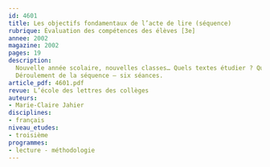 ```yaml
---
id: 4601
title: Les objectifs fondamentaux de l’acte de lire (séquence)
rubrique: Évaluation des compétences des élèves [3e] 
annee: 2002
magazine: 2002
pages: 19
description: 
  Nouvelle année scolaire, nouvelles classes… Quels textes étudier ? Quel niveau vont avoir les élèves ? Par quoi commencer ? Cette séquence est destinée à essayer de répondre à ces interrogations et permet de commencer à travailler, tout en prenant la mesure des acquis et des manques du groupe concerné. « Qu’est-ce que lire ? » La réponse semble évidente pour la plupart des élèves. Il n’est donc pas inutile de leur montrer que, loin d’être aussi simple qu’ils l’imaginent, l’acte de lire suppose au contraire des compétences multiples.
  Déroulement de la séquence – six séances.
article_pdf: 4601.pdf
revue: L’école des lettres des collèges
auteurs:
- Marie-Claire Jahier
disciplines:
- français
niveau_etudes:
- troisième
programmes:
- lecture - méthodologie
---
```

